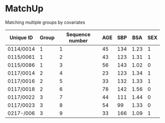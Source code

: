 # MatchUp
Matching multiple groups by covariates

| Unique ID | Group | Sequence number | AGE | SBP | BSA  | SEX | 
|-----------|-------|-----------------|-----|-----|------|-----| 
| 0114/0014 | 1     | 1               | 45  | 134 | 1.23 | 1   | 
| 0115/0061 | 1     | 2               | 43  | 123 | 1.31 | 1   | 
| 0115/0086 | 1     | 3               | 56  | 143 | 1.02 | 0   | 
| 0117/0014 | 2     | 4               | 23  | 123 | 1.34 | 1   | 
| 0117/0016 | 2     | 5               | 33  | 132 | 1.33 | 1   | 
| 0117/0018 | 2     | 6               | 78  | 142 | 1.56 | 0   | 
| 0117/0022 | 3     | 7               | 44  | 111 | 1.44 | 0   | 
| 0117/0023 | 3     | 8               | 54  | 99  | 1.33 | 0   | 
| 0217-/006 | 3     | 9               | 33  | 166 | 1.09 | 1   | 
